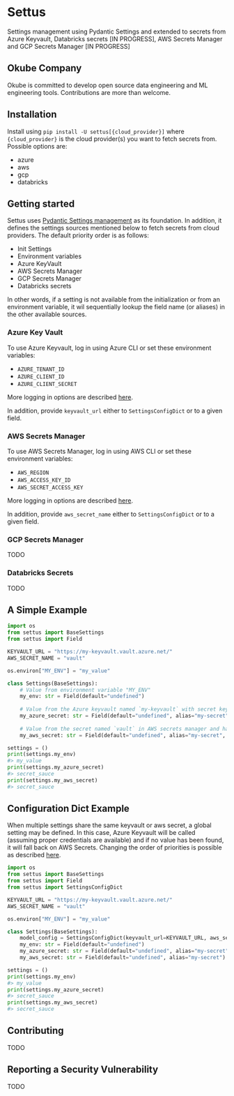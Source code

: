 # Settus

Settings management using Pydantic Settings and extended to secrets from Azure Keyvault, Databricks secrets [IN PROGRESS], AWS Secrets Manager and GCP Secrets Manager [IN PROGRESS]

## Okube Company

Okube is committed to develop open source data engineering and ML engineering tools. Contributions are more than welcome.


## Installation

Install using `pip install -U settus[{cloud_provider}]` where `{cloud_provider}` is the cloud provider(s) you want to fetch secrets from. Possible options are:
- azure
- aws
- gcp
- databricks

## Getting started

Settus uses [Pydantic Settings management](https://docs.pydantic.dev/latest/usage/pydantic_settings/) as its foundation. In addition, it defines the settings sources mentioned below to fetch secrets from cloud providers. The default priority order is as follows:
- Init Settings
- Environment variables 
- Azure KeyVault
- AWS Secrets Manager
- GCP Secrets Manager
- Databricks secrets

In other words, if a setting is not available from the initialization or from an environment variable, it wil sequentially lookup the field name (or aliases) in the other available sources. 

### Azure Key Vault
To use Azure Keyvault, log in using Azure CLI or set these environment variables:
- `AZURE_TENANT_ID`
- `AZURE_CLIENT_ID`
- `AZURE_CLIENT_SECRET`

More logging in options are described [here](https://learn.microsoft.com/en-us/python/api/overview/azure/identity-readme?view=azure-python).

In addition, provide `keyvault_url` either to `SettingsConfigDict` or to a given field.

### AWS Secrets Manager
To use AWS Secrets Manager, log in using AWS CLI or set these environment variables:
- `AWS_REGION`
- `AWS_ACCESS_KEY_ID`
- `AWS_SECRET_ACCESS_KEY`

More logging in options are described [here](https://boto3.amazonaws.com/v1/documentation/api/latest/guide/credentials.html).

In addition, provide `aws_secret_name` either to `SettingsConfigDict` or to a given field.


### GCP Secrets Manager
TODO

### Databricks Secrets
TODO

## A Simple Example

```py
import os
from settus import BaseSettings
from settus import Field

KEYVAULT_URL = "https://my-keyvault.vault.azure.net/"
AWS_SECRET_NAME = "vault"

os.environ["MY_ENV"] = "my_value"

class Settings(BaseSettings):
    # Value from environment variable "MY_ENV"
    my_env: str = Field(default="undefined")
    
    # Value from the Azure keyvault named `my-keyvault` with secret key `my-secret` 
    my_azure_secret: str = Field(default="undefined", alias="my-secret", keyvault_url=KEYVAULT_URL)
    
    # Value from the secret named `vault` in AWS secrets manager and having the secret key `my-secret`
    my_aws_secret: str = Field(default="undefined", alias="my-secret", aws_secret_name=AWS_SECRET_NAME)

settings = ()
print(settings.my_env)
#> my_value
print(settings.my_azure_secret)
#> secret_sauce
print(settings.my_aws_secret)
#> secret_sauce
```

## Configuration Dict Example

When multiple settings share the same keyvault or aws secret, a global setting may be defined.
In this case, Azure Keyvault will be called (assuming proper credentials are available) and if
no value has been found, it will fall back on AWS Secrets. Changing the order of priorities is
possible as described [here](https://docs.pydantic.dev/latest/usage/pydantic_settings/#changing-priority).

```py
import os
from settus import BaseSettings
from settus import Field
from settus import SettingsConfigDict

KEYVAULT_URL = "https://my-keyvault.vault.azure.net/"
AWS_SECRET_NAME = "vault"

os.environ["MY_ENV"] = "my_value"

class Settings(BaseSettings):
    model_config = SettingsConfigDict(keyvault_url=KEYVAULT_URL, aws_secret_name=AWS_SECRET_NAME)
    my_env: str = Field(default="undefined")
    my_azure_secret: str = Field(default="undefined", alias="my-secret")
    my_aws_secret: str = Field(default="undefined", alias="my-secret")

settings = ()
print(settings.my_env)
#> my_value
print(settings.my_azure_secret)
#> secret_sauce
print(settings.my_aws_secret)
#> secret_sauce
```

## Contributing

TODO

## Reporting a Security Vulnerability

TODO
